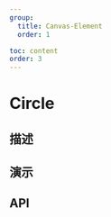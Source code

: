 ```yaml
---
group:
  title: Canvas-Element
  order: 1

toc: content
order: 3
---
```



# Circle

## 描述

## 演示
  <code src="./circleDemo"></code>

## API